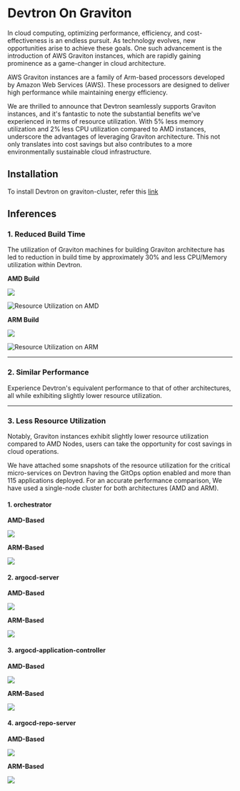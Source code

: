 # Devtron On Graviton
In cloud computing, optimizing performance, efficiency, and cost-effectiveness is an endless pursuit. As technology evolves, new opportunities arise to achieve these goals. One such advancement is the introduction of AWS Graviton instances, which are rapidly gaining prominence as a game-changer in cloud architecture. 

AWS Graviton instances are a family of Arm-based processors developed by Amazon Web Services (AWS). These processors are designed to deliver high performance while maintaining energy efficiency.

We are thrilled to announce that Devtron seamlessly supports Graviton instances, and it's fantastic to note the substantial benefits we've experienced in terms of resource utilization. With 5% less memory utilization and 2% less CPU utilization compared to AMD instances, underscore the advantages of leveraging Graviton architecture. This not only translates into cost savings but also contributes to a more environmentally sustainable cloud infrastructure.

## Installation

To install Devtron on graviton-cluster, refer this [link](../setup/install/devtron-oss.md)

## Inferences

### 1. Reduced Build Time

The utilization of Graviton machines for building Graviton architecture has led to reduction in build time by approximately 30% and less CPU/Memory utilization within Devtron.

**AMD Build**

![](https://devtron-public-asset.s3.us-east-2.amazonaws.com/images/resources/graviton/amd/amd-build.png)

![Resource Utilization on AMD](https://devtron-public-asset.s3.us-east-2.amazonaws.com/images/resources/graviton/amd/build-amd.png)

**ARM Build**

![](https://devtron-public-asset.s3.us-east-2.amazonaws.com/images/resources/graviton/arm/arm-build.png)

![Resource Utilization on ARM](https://devtron-public-asset.s3.us-east-2.amazonaws.com/images/resources/graviton/arm/build-arm.png)

<hr />

### 2. Similar Performance

Experience Devtron's equivalent performance to that of other architectures, all while exhibiting slightly lower resource utilization.

<hr />


### 3. Less Resource Utilization

Notably, Graviton instances exhibit slightly lower resource utilization compared to AMD Nodes, users can take the opportunity for cost savings in cloud operations.

We have attached some snapshots of the resource utilization for the critical micro-services on Devtron having the GitOps option enabled and more than 115 applications deployed. For an accurate performance comparison, We have used a single-node cluster for both architectures (AMD and ARM).

#### 1. orchestrator

**AMD-Based**

![](https://devtron-public-asset.s3.us-east-2.amazonaws.com/images/resources/graviton/amd/devtron-amd.png)

**ARM-Based**

![](https://devtron-public-asset.s3.us-east-2.amazonaws.com/images/resources/graviton/arm/devtron-arm.png)


#### 2. argocd-server

**AMD-Based**

![](https://devtron-public-asset.s3.us-east-2.amazonaws.com/images/resources/graviton/amd/amd-argo-server.png)

**ARM-Based**

![](https://devtron-public-asset.s3.us-east-2.amazonaws.com/images/resources/graviton/arm/argocd-server-arm.png)

#### 3. argocd-application-controller

**AMD-Based**

![](https://devtron-public-asset.s3.us-east-2.amazonaws.com/images/resources/graviton/amd/amd-app-controller.png)

**ARM-Based**

![](https://devtron-public-asset.s3.us-east-2.amazonaws.com/images/resources/graviton/arm/app-controller-arm.png)

#### 4. argocd-repo-server

**AMD-Based**

![](https://devtron-public-asset.s3.us-east-2.amazonaws.com/images/resources/graviton/amd/amd-repo-server.png)

**ARM-Based**

![](https://devtron-public-asset.s3.us-east-2.amazonaws.com/images/resources/graviton/arm/repo-server-arm.png)





